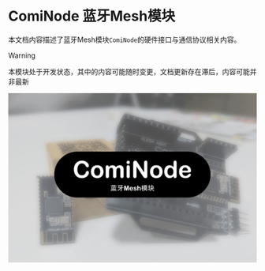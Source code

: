 # ComiNode 蓝牙Mesh模块

本文档内容描述了蓝牙Mesh模块`ComiNode`的硬件接口与通信协议相关内容。

> [!WARNING]
> 本模块处于开发状态，其中的内容可能随时变更，文档更新存在滞后，内容可能并非最新

![](./title.jpg)

